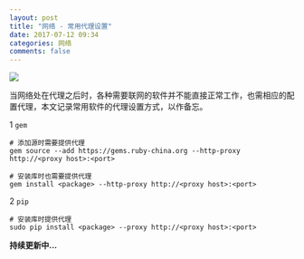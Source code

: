 ```yaml
---
layout: post
title: "网络 - 常用代理设置"
date: 2017-07-12 09:34
categories: 网络
comments: false
---
```


![](https://picabstract-preview-ftn.weiyun.com:8443/ftn_pic_abs_v2/8238a957d5b6f26e3fe1ab81eae6b45755a71fbbda4c67e8b60c6017e6dc1e3ef13a1e30509289ce5cf3ce4c8aadaac8?pictype=scale&from=30113&version=2.0.0.2&uin=471391503&fname=greylag-goose-2139296_1280.jpg&size=1024)

当网络处在代理之后时，各种需要联网的软件并不能直接正常工作，也需相应的配置代理，本文记录常用软件的代理设置方式，以作备忘。

1 `gem`

```
# 添加源时需要提供代理
gem source --add https://gems.ruby-china.org --http-proxy http://<proxy host>:<port>

# 安装库时也需要提供代理
gem install <package> --http-proxy http://<proxy host>:<port>
```

2 `pip`

```
# 安装库时提供代理
sudo pip install <package> --proxy http://<proxy host>:<port>
```

**持续更新中...**
